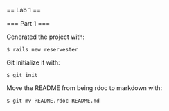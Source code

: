 == Lab 1 ==

=== Part 1 ===

Generated the project with:

```
$ rails new reservester
```

Git initialize it with:

```
$ git init
```

Move the README from being rdoc to markdown with:

```
$ git mv README.rdoc README.md
```
